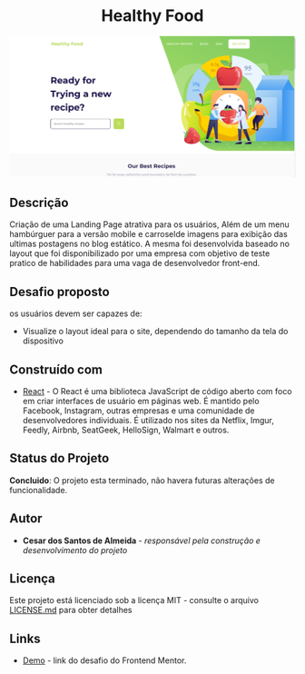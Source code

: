 <h1 align="center"> Healthy Food </h1>

<div align="center">
    <img src="DOC/resultado.png" alt="imagem-site" width="600" height="auto">
</div>


## Descrição

Criação de uma Landing Page atrativa para os usuários, Além de um menu hambúrguer para a versão mobile e carroselde imagens para exibição das ultimas postagens no blog estático. A mesma foi desenvolvida baseado no layout que foi disponibilizado por uma empresa com objetivo de teste pratico de habilidades para uma vaga de desenvolvedor front-end. 

## Desafio proposto

os usuários devem ser capazes de:

* Visualize o layout ideal para o site, dependendo do tamanho da tela do dispositivo

## Construído com

* [React](https://www.w3schools.com/REACT/DEFAULT.ASP) - O React é uma biblioteca JavaScript de código aberto com foco em criar interfaces de usuário em páginas web. É mantido pelo Facebook, Instagram, outras empresas e uma comunidade de desenvolvedores individuais. É utilizado nos sites da Netflix, Imgur, Feedly, Airbnb, SeatGeek, HelloSign, Walmart e outros.

## Status do Projeto

**Concluido**: O projeto esta terminado, não havera futuras alterações de funcionalidade.

## Autor

* **Cesar dos Santos de Almeida** - *responsável pela construção e desenvolvimento do projeto*

## Licença
Este projeto está licenciado sob a licença MIT - consulte o arquivo  [LICENSE.md](LICENSE.md) para obter detalhes


## Links
* [Demo](https://www.frontendmentor.io/challenges/easybank-landing-page-WaUhkoDN) - link do desafio do Frontend Mentor.



